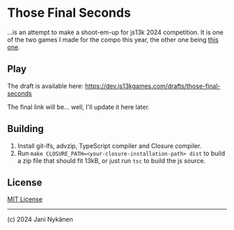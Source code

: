 # Those Final Seconds

...is an attempt to make a shoot-em-up for js13k 2024 competition. It is one of the two games I made for the compo this year, the other one being [this one](https://github.com/jani-nykanen/ghosted).


## Play

The draft is available here: https://dev.js13kgames.com/drafts/those-final-seconds

The final link will be... well, I'll update it here later.


## Building

1. Install git-lfs, advzip, TypeScript compiler and Closure compiler.
2. Run `make CLOSURE_PATH=<your-closure-installation-path> dist` to build a zip file that should fit 13kB, or just run `tsc` to build the js source.


## License

[MIT License](https://opensource.org/license/mit)


----------------

(c) 2024 Jani Nykänen
